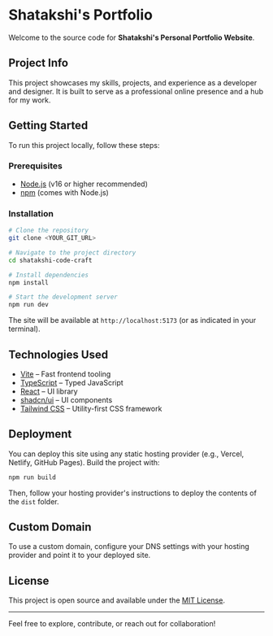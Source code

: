 # Shatakshi's Portfolio

Welcome to the source code for **Shatakshi's Personal Portfolio Website**.

## Project Info

This project showcases my skills, projects, and experience as a developer and designer. It is built to serve as a professional online presence and a hub for my work.

## Getting Started

To run this project locally, follow these steps:

### Prerequisites

- [Node.js](https://nodejs.org/) (v16 or higher recommended)
- [npm](https://www.npmjs.com/) (comes with Node.js)

### Installation

```sh
# Clone the repository
git clone <YOUR_GIT_URL>

# Navigate to the project directory
cd shatakshi-code-craft

# Install dependencies
npm install

# Start the development server
npm run dev
```

The site will be available at `http://localhost:5173` (or as indicated in your terminal).

## Technologies Used

- [Vite](https://vitejs.dev/) – Fast frontend tooling
- [TypeScript](https://www.typescriptlang.org/) – Typed JavaScript
- [React](https://react.dev/) – UI library
- [shadcn/ui](https://ui.shadcn.com/) – UI components
- [Tailwind CSS](https://tailwindcss.com/) – Utility-first CSS framework

## Deployment

You can deploy this site using any static hosting provider (e.g., Vercel, Netlify, GitHub Pages). Build the project with:

```sh
npm run build
```

Then, follow your hosting provider's instructions to deploy the contents of the `dist` folder.

## Custom Domain

To use a custom domain, configure your DNS settings with your hosting provider and point it to your deployed site.

## License

This project is open source and available under the [MIT License](LICENSE).

---

Feel free to explore, contribute, or reach out for collaboration!
